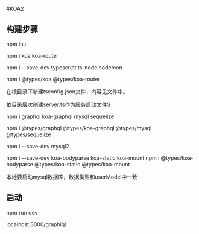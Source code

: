 #KOA2

## 构建步骤

npm init

npm i koa koa-router

npm i --save-dev typescript ts-node nodemon

npm i @types/koa @types/koa-router

在根目录下新建tsconfig.json文件，内容见文件中。

依目录层次创建server.ts作为服务启动文件S

npm i graphql koa-graphql mysql sequelize

npm i @types/graphql @types/koa-graphql @types/mysql @types/sequelize

npm i --save-dev mysql2

npm i --save-dev koa-bodyparse koa-static koa-mount
npm i @types/koa-bodyparse @types/koa-static @types/koa-mount

本地要启动mysql数据库，数据类型和userModel中一致

## 启动
npm run dev

localhost:3000/graphiql
